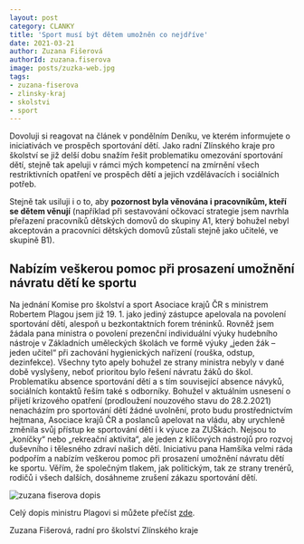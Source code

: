 ```yaml
---
layout: post
category: CLANKY
title: 'Sport musí být dětem umožněn co nejdříve'
date: 2021-03-21
author: Zuzana Fišerová
authorId: zuzana.fiserova
image: posts/zuzka-web.jpg
tags: 
- zuzana-fiserova
- zlinsky-kraj
- skolstvi
- sport
---
```


Dovoluji si reagovat na článek v pondělním Deníku, ve kterém informujete o iniciativách ve prospěch sportování dětí. Jako radní Zlínského kraje pro školství se již delší dobu snažím řešit problematiku omezování sportování dětí, stejně tak apeluji v rámci mých kompetencí na zmírnění všech restriktivních opatření ve prospěch dětí a jejich vzdělávacích i sociálních potřeb. 

Stejně tak usiluji i o to, aby **pozornost byla věnována i pracovníkům, kteří se dětem věnují** (například při sestavování očkovací strategie jsem navrhla přeřazení pracovníků dětských domovů do skupiny A1, který bohužel nebyl akceptován a pracovníci dětských domovů zůstali stejně jako učitelé, ve skupině B1).

## Nabízím veškerou pomoc při prosazení umožnění návratu dětí ke sportu
Na jednání Komise pro školství a sport Asociace krajů ČR s  ministrem Robertem Plagou jsem již 19. 1. jako jediný zástupce apelovala na povolení sportování dětí, alespoň u bezkontaktních forem tréninků. Rovněž jsem žádala pana ministra o povolení prezenční individuální výuky hudebního nástroje v Základních uměleckých školách ve formě výuky „jeden žák – jeden učitel“ při zachování hygienických nařízení (rouška, odstup, dezinfekce). Všechny tyto apely bohužel ze strany ministra nebyly v dané době vyslyšeny, neboť prioritou bylo řešení návratu žáků do škol. Problematiku absence sportování dětí a s tím související absence návyků, sociálních kontaktů řeším také s odborníky.  Bohužel v aktuálním  usnesení o  přijetí krizového opatření (prodloužení nouzového stavu do 28.2.2021) nenacházím pro sportování dětí žádné uvolnění, proto budu prostřednictvím hejtmana, Asociace krajů ČR a poslanců  apelovat na vládu, aby urychleně změnila svůj přístup ke sportování dětí i k výuce za ZUŠkách. Nejsou to  „koníčky“ nebo „rekreační aktivita“, ale jeden z klíčových nástrojů pro rozvoj duševního i tělesného zdraví našich dětí. 
Iniciativu pana Hamšíka velmi ráda podpořím a nabízím veškerou pomoc při prosazení umožnění návratu dětí ke sportu. Věřím, že společným tlakem, jak politickým, tak ze strany trenérů, rodičů i všech dalších, dosáhneme zrušení zákazu sportování dětí. 

![zuzana fiserova dopis](assets/zuzka-dopis-plagovi.jpg)

Celý dopis ministru Plagovi si můžete přečíst [zde](assets/dopis-plaga.pdf).

Zuzana Fišerová, radní pro školství Zlínského kraje
